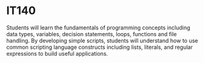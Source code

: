 # IT140

Students will learn the fundamentals of programming concepts including data types, variables, decision statements, loops, functions and file handling. By developing simple scripts, students will understand how to use common scripting language constructs including lists, literals, and regular expressions to build useful applications.
